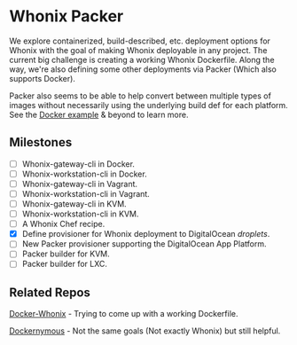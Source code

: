 # Whonix Packer

We explore containerized, build-described, etc. deployment options for Whonix with the goal of making Whonix deployable in any project. The current big challenge is creating a working Whonix Dockerfile. Along the way, we're also defining some other deployments via Packer (Which
also supports Docker).

Packer also seems to be able to help convert between multiple types of images without necessarily using the underlying build def for each platform. See the [Docker example](https://www.packer.io/docs/builders/docker) & beyond to learn more.

## Milestones

- [ ] Whonix-gateway-cli in Docker.
- [ ] Whonix-workstation-cli in Docker.
- [ ] Whonix-gateway-cli in Vagrant.
- [ ] Whonix-workstation-cli in Vagrant.
- [ ] Whonix-gateway-cli in KVM.
- [ ] Whonix-workstation-cli in KVM.
- [ ] A Whonix Chef recipe.
- [x] Define provisioner for Whonix deployment to DigitalOcean *droplets*.
- [ ] New Packer provisioner supporting the DigitalOcean App Platform.
- [ ] Packer builder for KVM.
- [ ] Packer builder for LXC.

## Related Repos

[Docker-Whonix](https://github.com/TensorTom/Docker-Whonix) - Trying to come up with a working Dockerfile.

[Dockernymous](https://github.com/bcapptain/dockernymous) - Not the same goals (Not exactly Whonix) but still helpful.
